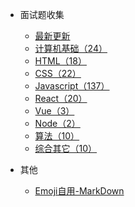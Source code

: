 * 面试题收集
  * [最新更新](news.md)
  * [计算机基础（24）](basic-computer/index.md)
  * [HTML（18）](html/index.md)
  * [CSS（22）](css/index.md)
  * [Javascript（137）](javascript/index.md)
  * [React（20）](react/index.md)
  * [Vue（3）](vue/index.md)
  * [Node（2）](node/index.md)
  * [算法（10）](algorithm/index.md)
  * [综合其它（10）](synthesize/index.md)

* 其他
  * [Emoji自用-MarkDown](emoji.md)